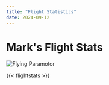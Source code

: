 ```yaml
---
title: "Flight Statistics"
date: 2024-09-12
---
```


# Mark's Flight Stats

![Flying Paramotor](paramotor-smile-150.jpg)

{{< flightstats >}}
